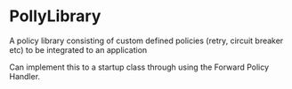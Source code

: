 # PollyLibrary
A policy library consisting of custom defined policies (retry, circuit breaker etc) to be integrated to an application

Can implement this to a startup class through using the Forward Policy Handler.
